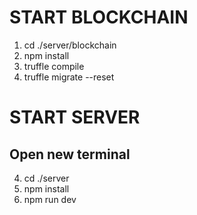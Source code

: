 # START BLOCKCHAIN
1. cd ./server/blockchain
2. npm install
3. truffle compile
4. truffle migrate --reset

# START SERVER
## Open new terminal
4. cd ./server
5. npm install
6. npm run dev
